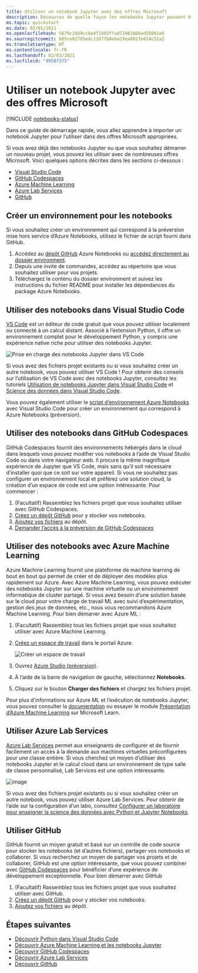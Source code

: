 ```yaml
---
title: Utiliser un notebook Jupyter avec des offres Microsoft
description: Découvrez de quelle façon les notebooks Jupyter peuvent être utilisés avec les offres Microsoft.
ms.topic: quickstart
ms.date: 02/01/2021
ms.openlocfilehash: 5679c28d9cc8a4f1893ffad72002b66ad59861e6
ms.sourcegitcommit: b85ce02785edc13d7fb8eba29ea8027e614c52a2
ms.translationtype: HT
ms.contentlocale: fr-FR
ms.lasthandoff: 02/03/2021
ms.locfileid: "99507375"
---
```

# <a name="use-a-jupyter-notebook-with-microsoft-offerings"></a>Utiliser un notebook Jupyter avec des offres Microsoft

[!INCLUDE [notebooks-status](../../includes/notebooks-status.md)]

Dans ce guide de démarrage rapide, vous allez apprendre à importer un notebook Jupyter pour l’utiliser dans des offres Microsoft appropriées. 

Si vous avez déjà des notebooks Jupyter ou que vous souhaitez démarrer un nouveau projet, vous pouvez les utiliser avec de nombreuses offres Microsoft. Voici quelques options décrites dans les sections ci-dessous : 
- [Visual Studio Code](#use-notebooks-in-visual-studio-code)
- [GitHub Codespaces](#use-notebooks-in-github-codespaces)
- [Azure Machine Learning](#use-notebooks-with-azure-machine-learning)
- [Azure Lab Services](#use-azure-lab-services)
- [GitHub](#use-github)

## <a name="create-an-environment-for-notebooks"></a>Créer un environnement pour les notebooks

Si vous souhaitez créer un environnement qui correspond à la préversion mise hors service d’Azure Notebooks, utilisez le fichier de script fourni dans GitHub.

1. Accédez au [dépôt GitHub](https://github.com/microsoft/AzureNotebooks) Azure Notebooks ou [accédez directement au dossier environment](https://aka.ms/aznbrequirementstxt).
1. Depuis une invite de commandes, accédez au répertoire que vous souhaitez utiliser pour vos projets.
1. Téléchargez le contenu du dossier environment et suivez les instructions du fichier README pour installer les dépendances du package Azure Notebooks.


## <a name="use-notebooks-in-visual-studio-code"></a>Utiliser des notebooks dans Visual Studio Code

[VS Code](https://code.visualstudio.com/) est un éditeur de code gratuit que vous pouvez utiliser localement ou connecté à un calcul distant. Associé à l’extension Python, il offre un environnement complet pour le développement Python, y compris une expérience native riche pour utiliser des notebooks Jupyter. 

![Prise en charge des notebooks Jupyter dans VS Code](media/vs-code-jupyter-notebook.png)

Si vous avez des fichiers projet existants ou si vous souhaitez créer un autre notebook, vous pouvez utiliser VS Code ! Pour obtenir des conseils sur l’utilisation de VS Code avec des notebooks Jupyter, consultez les tutoriels [Utilisation de notebooks Jupyter dans Visual Studio Code](https://code.visualstudio.com/docs/python/jupyter-support) et [Science des données dans Visual Studio Code](https://code.visualstudio.com/docs/python/data-science-tutorial).

Vous pouvez également utiliser le [script d’environnement Azure Notebooks](#create-an-environment-for-notebooks) avec Visual Studio Code pour créer un environnement qui correspond à Azure Notebooks (préversion).

## <a name="use-notebooks-in-github-codespaces"></a>Utiliser des notebooks dans GitHub Codespaces

GitHub Codespaces fournit des environnements hébergés dans le cloud dans lesquels vous pouvez modifier vos notebooks à l’aide de Visual Studio Code ou dans votre navigateur web. Il procure la même magnifique expérience de Jupyter que VS Code, mais sans qu’il soit nécessaire d’installer quoi que ce soit sur votre appareil. Si vous ne souhaitez pas configurer un environnement local et préférez une solution cloud, la création d’un espace de code est une option intéressante. Pour commencer :
1. (Facultatif) Rassemblez les fichiers projet que vous souhaitez utiliser avec GitHub Codespaces.
1. [Créez un dépôt GitHub](https://help.github.com/github/getting-started-with-github/create-a-repo) pour y stocker vos notebooks.   
1. [Ajoutez vos fichiers](https://help.github.com/github/managing-files-in-a-repository/adding-a-file-to-a-repository) au dépôt.
1. [Demander l’accès à la préversion de GitHub Codespaces](https://github.com/features/codespaces)

## <a name="use-notebooks-with-azure-machine-learning"></a>Utiliser des notebooks avec Azure Machine Learning

Azure Machine Learning fournit une plateforme de machine learning de bout en bout qui permet de créer et de déployer des modèles plus rapidement sur Azure. Avec Azure Machine Learning, vous pouvez exécuter des notebooks Jupyter sur une machine virtuelle ou un environnement informatique de cluster partagé. Si vous avez besoin d’une solution basée sur le cloud pour votre charge de travail ML avec suivi d’expérimentation, gestion des jeux de données, etc., nous vous recommandons Azure Machine Learning. Pour bien démarrer avec Azure ML :

1. (Facultatif) Rassemblez tous les fichiers projet que vous souhaitez utiliser avec Azure Machine Learning.
1. [Créez un espace de travail](../machine-learning/how-to-manage-workspace.md) dans le portail Azure.

   ![Créer un espace de travail](../machine-learning/media/how-to-manage-workspace/create-workspace.gif)
 
1. Ouvrez [Azure Studio (préversion)](https://ml.azure.com/).
1. À l’aide de la barre de navigation de gauche, sélectionnez **Notebooks**.
1. Cliquez sur le bouton **Charger des fichiers** et chargez les fichiers projet.

Pour plus d’informations sur Azure ML et l’exécution de notebooks Jupyter, vous pouvez consulter la [documentation](../machine-learning/how-to-run-jupyter-notebooks.md) ou essayer le module [Présentation d’Azure Machine Learning](/learn/modules/intro-to-azure-machine-learning-service/) sur Microsoft Learn.


## <a name="use-azure-lab-services"></a>Utiliser Azure Lab Services

[Azure Lab Services](https://azure.microsoft.com/services/lab-services/) permet aux enseignants de configurer et de fournir facilement un accès à la demande aux machines virtuelles préconfigurées pour une classe entière. Si vous cherchez un moyen d’utiliser des notebooks Jupyter et le calcul cloud dans un environnement de type salle de classe personnalisé, Lab Services est une option intéressante.

![image](../lab-services/media/tutorial-setup-classroom-lab/new-lab-button.png)

Si vous avez des fichiers projet existants ou si vous souhaitez créer un autre notebook, vous pouvez utiliser Azure Lab Services. Pour obtenir de l’aide sur la configuration d’un labo, consultez [Configurer un laboratoire pour enseigner la science des données avec Python et Jupyter Notebooks](../lab-services/class-type-jupyter-notebook.md).

## <a name="use-github"></a>Utiliser GitHub

GitHub fournit un moyen gratuit et basé sur un contrôle de code source pour stocker les notebooks (et d’autres fichiers), partager vos notebooks et collaborer. Si vous recherchez un moyen de partager vos projets et de collaborer, GitHub est une option intéressante, que vous pouvez combiner avec [GitHub Codespaces](#use-notebooks-in-github-codespaces) pour bénéficier d’une expérience de développement exceptionnelle. Pour bien démarrer avec GitHub

1. (Facultatif) Rassemblez tous les fichiers projet que vous souhaitez utiliser avec GitHub.
1. [Créez un dépôt GitHub](https://help.github.com/github/getting-started-with-github/create-a-repo) pour y stocker vos notebooks. 
1. [Ajoutez vos fichiers](https://help.github.com/github/managing-files-in-a-repository/adding-a-file-to-a-repository) au dépôt.

## <a name="next-steps"></a>Étapes suivantes

- [Découvrir Python dans Visual Studio Code](https://code.visualstudio.com/docs/python/python-tutorial)
- [Découvrir Azure Machine Learning et les notebooks Jupyter](../machine-learning/how-to-run-jupyter-notebooks.md)
- [Découvrir GitHub Codespaces](https://github.com/features/codespaces)
- [Découvrir Azure Lab Services](https://azure.microsoft.com/services/lab-services/)
- [Découvrir GitHub](https://help.github.com/github/getting-started-with-github/)
